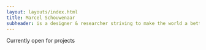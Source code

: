```yaml
---
layout: layouts/index.html
title: Marcel Schouwenaar
subheader: is a designer & researcher striving to make the world a better place with, or despite of, technology.
---
```


Currently open for projects